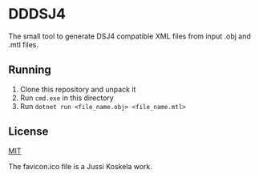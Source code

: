 # DDDSJ4

The small tool to generate DSJ4 compatible XML files from input .obj and .mtl files.

## Running

1. Clone this repository and unpack it
2. Run ```cmd.exe``` in this directory
3. Run ```dotnet run <file_name.obj> <file_name.mtl>```

## License

[MIT](https://opensource.org/licenses/MIT)

The favicon.ico file is a Jussi Koskela work.